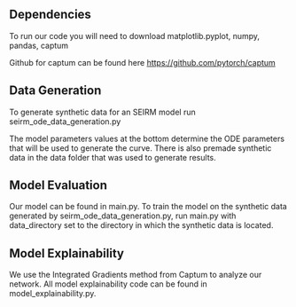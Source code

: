 ## Dependencies
To run our code you will need to download
matplotlib.pyplot, numpy, pandas, captum

Github for captum can be found here https://github.com/pytorch/captum

## Data Generation

To generate synthetic data for an SEIRM model run seirm_ode_data_generation.py


The model parameters values at the bottom determine the ODE parameters that will be used to generate the curve.
There is also premade synthetic data in the data folder that was used to generate results.

## Model Evaluation
Our model can be found in main.py. To train the model on the synthetic data generated by seirm_ode_data_generation.py, run main.py with data_directory set to the directory in which the synthetic data is located.

## Model Explainability
We use the Integrated Gradients method from Captum to analyze our network. All model explainability code can be found in model_explainability.py.
